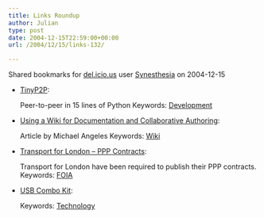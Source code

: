 ```yaml
---
title: Links Roundup
author: Julian
type: post
date: 2004-12-15T22:59:00+00:00
url: /2004/12/15/links-132/

---
```

Shared bookmarks for [del.icio.us][1] user  [Synesthesia][2] on 2004-12-15

  * [TinyP2P][3]:
  
    Peer-to-peer in 15 lines of Python Keywords: [Development][4]
  * [Using a Wiki for Documentation and Collaborative Authoring][5]:
  
    Article by Michael Angeles Keywords: [Wiki][6]
  * [Transport for London &#8211; PPP Contracts][7]:
  
    Transport for London have been required to publish their PPP contracts. Keywords: [FOIA][8]
  * [USB Combo Kit][9]:
   
    Keywords: [Technology][10]

 [1]: https://del.icio.us/
 [2]: https://del.icio.us/synesthesia
 [3]: https://www.freedom-to-tinker.com/tinyp2p.html "https://www.freedom-to-tinker.com/tinyp2p.html"
 [4]: https://del.icio.us/synesthesia/Development
 [5]: https://www.llrx.com/features/librarywikis.htm "https://www.llrx.com/features/librarywikis.htm"
 [6]: https://del.icio.us/synesthesia/Wiki
 [7]: https://www.tfl.gov.uk/tfl/about/ppp_contracts.shtml "https://www.tfl.gov.uk/tfl/about/ppp_contracts.shtml"
 [8]: https://del.icio.us/synesthesia/FOIA
 [9]: https://www.thinkgeek.com/pcmods/cables/6f20/ "https://www.thinkgeek.com/pcmods/cables/6f20/"
 [10]: https://del.icio.us/synesthesia/Technology